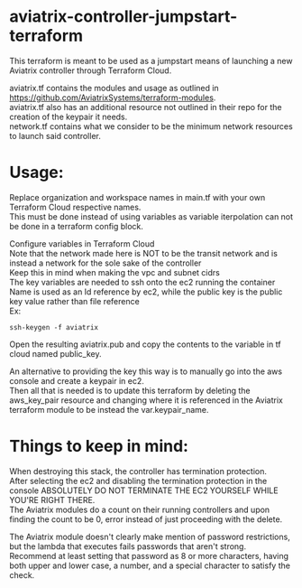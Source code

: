 # aviatrix-controller-jumpstart-terraform

This terraform is meant to be used as a jumpstart means of launching a new Aviatrix controller through Terraform Cloud.  

aviatrix.tf contains the modules and usage as outlined in https://github.com/AviatrixSystems/terraform-modules.  
aviatrix.tf also has an additional resource not outlined in their repo for the creation of the keypair it needs.  
network.tf contains what we consider to be the minimum network resources to launch said controller.  

# Usage:
Replace organization and workspace names in main.tf with your own Terraform Cloud respective names.  
This must be done instead of using variables as variable iterpolation can not be done in a terraform config block.  

Configure variables in Terraform Cloud  
Note that the network made here is NOT to be the transit network and is instead a network for the sole sake of the controller  
Keep this in mind when making the vpc and subnet cidrs  
The key variables are needed to ssh onto the ec2 running the container  
Name is used as an Id reference by ec2, while the public key is the public key value rather than file reference  
Ex:  
```
ssh-keygen -f aviatrix  
```
Open the resulting aviatrix.pub and copy the contents to the variable in tf cloud named public_key.  

An alternative to providing the key this way is to manually go into the aws console and create a keypair in ec2.  
Then all that is needed is to update this terraform by deleting the aws_key_pair resource and changing where it is referenced in the Aviatrix terraform module to be instead the var.keypair_name.  


# Things to keep in mind:
When destroying this stack, the controller has termination protection.  
After selecting the ec2 and disabling the termination protection in the console ABSOLUTELY DO NOT TERMINATE THE EC2 YOURSELF WHILE YOU'RE RIGHT THERE.  
The Aviatrix modules do a count on their running controllers and upon finding the count to be 0, error instead of just proceeding with the delete.  

The Aviatrix module doesn't clearly make mention of password restrictions, but the lambda that executes fails passwords that aren't strong.  
Recommend at least setting that password as 8 or more characters, having both upper and lower case, a number, and a special character to satisfy the check.  